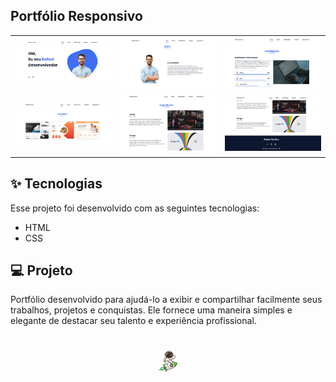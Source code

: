 ## Portfólio Responsivo 

<table align="center">
  <tr>
    <td>
      <img alt="Dev de Sucesso" src="github/preview.png" width="300">
    </td>
    <td>
      <img alt="Dev de Sucesso" src="github/preview2.png" width="300">
    </td>
    <td>
      <img alt="Dev de Sucesso" src="github/preview3.png" width="300">
    </td>
  </tr>
  <tr>
    <td>
      <img alt="Dev de Sucesso" src="github/preview4.png" width="300">
    </td>
    <td>
      <img alt="Dev de Sucesso" src="github/preview5.png" width="300">
    </td>
    <td>
      <img alt="Dev de Sucesso" src="github/preview6.png" width="300">
    </td>
  </tr>
</table>


## ✨ Tecnologias

Esse projeto foi desenvolvido com as seguintes tecnologias:

- HTML
- CSS

## 💻 Projeto

Portfólio desenvolvido para ajudá-lo a exibir e compartilhar facilmente seus trabalhos, projetos e conquistas. Ele fornece uma maneira simples e elegante de destacar seu talento e experiência profissional.

<h1 align="center">
  <img alt="Dev de Sucesso" src="github/logo.png" width="30">
</h1>
